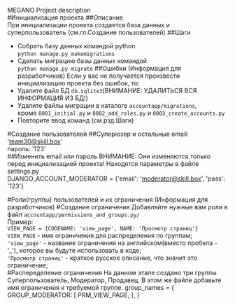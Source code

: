 MEGANO Project description   
#Инициализация проекта
##Описание   
При инициализации проекта создается база данных и суперпользователь 
(см.гл.Создание пользователей)
##Шаги
- Собрать базу данных командой python   
   ```python manage.py makemigrations```
- Сделать миграцию базы данных командой   
   ```python manage.py migrate```
##Ошибки
(Информация для разработчиков)
Если у вас не получается произвести инициализацию проекта без ошибок, то:
- Удалите файл БД ```db.sqlite3```(ВНИМАНИЕ: УДАЛИТЬСЯ ВСЯ ИНФОРМАЦИЯ ИЗ БД!)
- Удалите файлы миграции в каталоге ```accountapp/migrations```,   
  кроме ```0001_initial.py``` и ```0002_add_roles.py``` и ```0003_create_accounts.py```
- Повторите ввод команд (см.рзд.Шаги)

#Создание пользователей
##Суперюзер и остальные
email: 'team30@skill.box'   
пароль: '123'   
##Изменить email или пароль
ВНИМАНИЕ: Они изменяются только перед инициализацией проекта!
Находятся параметры в файле settings.py   
DJANGO_ACCOUNT_MODERATOR = {'email': 'moderator@skill.box', 'pass': '123'}

#Роли(группы) пользователей и их ограничения
(Информация для разработчиков)
#Создание ограничения
Добавляйте нужные вам роли в файл ```accountapp/permissions_and_groups.py/```   
Пример:   
```VIEW_PAGE = {CODENAME: 'view_page', NAME: 'Просмотр страниц'}```   
```VIEW_PAGE``` - имя ограничения для распределения по группам;   
```'view_page'``` - название ограничения на английском(вместо пробела - '_'), которое вы будуте использовать в коде;   
```'Просмотр страниц'``` - краткое русское описание, что значит это ограничение;   
#Распеределение ограничения
На данном этапе создано три группы Суперпользователь, Модератор, Продавец.
В этом же файле добавьте имя ограничения к требуемой группе.
group_names = {
    GROUP_MODERATOR: [
        PRM_VIEW_PAGE,
    ],
}